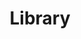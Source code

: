 ---
layout: library
title: "Library"
category: library
description: Documents of interest. 
permalink: /library/
loading_animation: true
sitemap:
  priority: 0.1
---